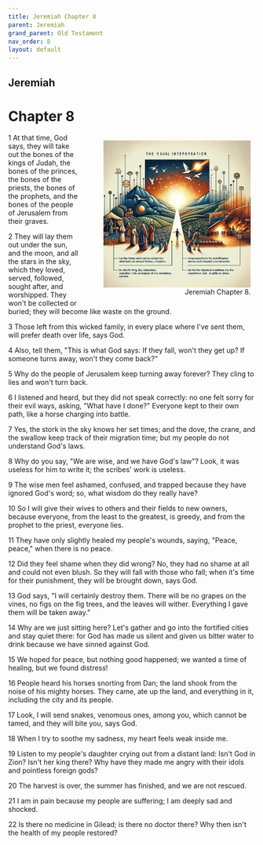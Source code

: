 ```yaml
---
title: Jeremiah Chapter 8
parent: Jeremiah
grand_parent: Old Testament
nav_order: 8
layout: default
---
```


## Jeremiah

# Chapter 8

<figure style="float: right; margin-right: 10px;">
    <img src="/assets/Image/Jeremiah/500/8.jpg" alt="Jeremiah Chapter 8" style="width: 300px; height: 300px; float: right;padding-left: 10px;"/>
    <figcaption style="clear: both;text-align: right;">Jeremiah Chapter 8.</figcaption>
</figure>
1 At that time, God says, they will take out the bones of the kings of Judah, the bones of the princes, the bones of the priests, the bones of the prophets, and the bones of the people of Jerusalem from their graves.

2 They will lay them out under the sun, and the moon, and all the stars in the sky, which they loved, served, followed, sought after, and worshipped. They won't be collected or buried; they will become like waste on the ground.

3 Those left from this wicked family, in every place where I've sent them, will prefer death over life, says God.

4 Also, tell them, "This is what God says: If they fall, won't they get up? If someone turns away, won't they come back?"

5 Why do the people of Jerusalem keep turning away forever? They cling to lies and won't turn back.

6 I listened and heard, but they did not speak correctly: no one felt sorry for their evil ways, asking, "What have I done?" Everyone kept to their own path, like a horse charging into battle.

7 Yes, the stork in the sky knows her set times; and the dove, the crane, and the swallow keep track of their migration time; but my people do not understand God's laws.

8 Why do you say, "We are wise, and we have God's law"? Look, it was useless for him to write it; the scribes' work is useless.

9 The wise men feel ashamed, confused, and trapped because they have ignored God's word; so, what wisdom do they really have?

10 So I will give their wives to others and their fields to new owners, because everyone, from the least to the greatest, is greedy, and from the prophet to the priest, everyone lies.

11 They have only slightly healed my people's wounds, saying, "Peace, peace," when there is no peace.

12 Did they feel shame when they did wrong? No, they had no shame at all and could not even blush. So they will fall with those who fall; when it's time for their punishment, they will be brought down, says God.

13 God says, "I will certainly destroy them. There will be no grapes on the vines, no figs on the fig trees, and the leaves will wither. Everything I gave them will be taken away."

14 Why are we just sitting here? Let's gather and go into the fortified cities and stay quiet there: for God has made us silent and given us bitter water to drink because we have sinned against God.

15 We hoped for peace, but nothing good happened; we wanted a time of healing, but we found distress!

16 People heard his horses snorting from Dan; the land shook from the noise of his mighty horses. They came, ate up the land, and everything in it, including the city and its people.

17 Look, I will send snakes, venomous ones, among you, which cannot be tamed, and they will bite you, says God.

18 When I try to soothe my sadness, my heart feels weak inside me.

19 Listen to my people's daughter crying out from a distant land: Isn't God in Zion? Isn't her king there? Why have they made me angry with their idols and pointless foreign gods?

20 The harvest is over, the summer has finished, and we are not rescued.

21 I am in pain because my people are suffering; I am deeply sad and shocked.

22 Is there no medicine in Gilead; is there no doctor there? Why then isn't the health of my people restored?


